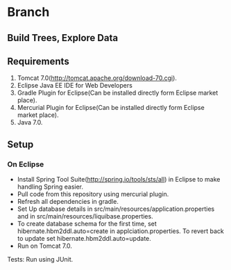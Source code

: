 # Branch #
## Build Trees, Explore Data ##

## Requirements ##
1. Tomcat 7.0(<http://tomcat.apache.org/download-70.cgi>).
2. Eclipse Java EE IDE for Web Developers
3. Gradle Plugin for Eclipse(Can be installed directly form Eclipse market place).
4. Mercurial Plugin for Eclipse(Can be installed directly form Eclipse market place).
4. Java 7.0.

## Setup ##
### On Eclipse ###
* Install Spring Tool Suite(<http://spring.io/tools/sts/all>) in Eclipse to make handling Spring easier. 
* Pull code from this repository using mercurial plugin. 
* Refresh all dependencies in gradle. 
* Set Up database details in src/main/resources/application.properties and in src/main/resources/liquibase.properties. 
* To create database schema for the first time, set hibernate.hbm2ddl.auto=create in applciation.properties. To revert back to update set hibernate.hbm2ddl.auto=update.
* Run on Tomcat 7.0. 

Tests:
Run using JUnit.